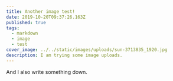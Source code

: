 ```yaml
---
title: Another image test!
date: 2019-10-20T09:37:26.163Z
published: true
tags:
  - markdown
  - image
  - test
cover_image: ../../static/images/uploads/sun-3713835_1920.jpg
description: I am trying some image uploads.
---
```

And I also write something down.
